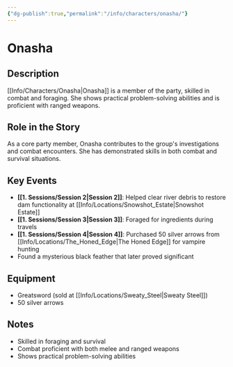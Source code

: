 ```yaml
---
{"dg-publish":true,"permalink":"/info/characters/onasha/"}
---
```


# Onasha

## Description
[[Info/Characters/Onasha\|Onasha]] is a member of the party, skilled in combat and foraging. She shows practical problem-solving abilities and is proficient with ranged weapons.

## Role in the Story
As a core party member, Onasha contributes to the group's investigations and combat encounters. She has demonstrated skills in both combat and survival situations.

## Key Events
- **[[1. Sessions/Session 2\|Session 2]]**: Helped clear river debris to restore dam functionality at [[Info/Locations/Snowshot_Estate\|Snowshot Estate]]
- **[[1. Sessions/Session 3\|Session 3]]**: Foraged for ingredients during travels
- **[[1. Sessions/Session 4\|Session 4]]**: Purchased 50 silver arrows from [[Info/Locations/The_Honed_Edge\|The Honed Edge]] for vampire hunting
- Found a mysterious black feather that later proved significant

## Equipment
- Greatsword (sold at [[Info/Locations/Sweaty_Steel\|Sweaty Steel]])
- 50 silver arrows

## Notes
- Skilled in foraging and survival
- Combat proficient with both melee and ranged weapons
- Shows practical problem-solving abilities